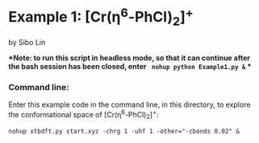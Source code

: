 Example 1: [Cr(η<sup>6</sup>-PhCl)<sub>2</sub>]<sup>+</sup>
========================================
by Sibo Lin

__*Note: to run this script in headless mode, so that it can continue after the bash session has been closed, enter
` nohup python Example1.py &`
*__

### Command line:

Enter this example code in the command line, in this directory, to explore the conformational space of [Cr(η<sup>6</sup>-PhCl)<sub>2</sub>]<sup>+</sup>:

`nohup xtbdft.py start.xyz -chrg 1 -uhf 1 -other="-cbonds 0.02" &`

